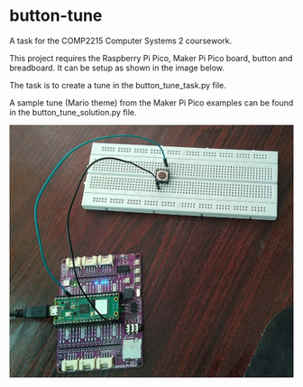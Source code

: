 # button-tune

A task for the COMP2215 Computer Systems 2 coursework. 

This project requires the Raspberry Pi Pico, Maker Pi Pico board, button and breadboard.
It can be setup as shown in the image below.

The task is to create a tune in the button_tune_task.py file.

A sample tune (Mario theme) from the Maker Pi Pico examples can be found in the button_tune_solution.py file.

![Project Setup](https://github.com/irfan4902/pico-button-tune/blob/main/setup.jpg)